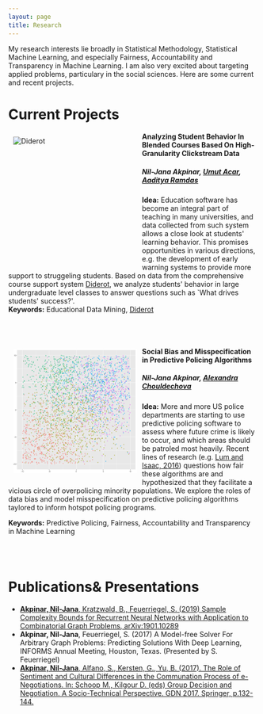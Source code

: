 ```yaml
---
layout: page
title: Research
---
```


<head>
<meta name="viewport" content="width=device-width, initial-scale=1">
<!-- Add icon library -->
<link rel="stylesheet" href="https://cdnjs.cloudflare.com/ajax/libs/font-awesome/4.7.0/css/font-awesome.min.css">
<style>
.btn {
  background-color: #404040;
  border: none;
  color: white;
  padding: 10px 20px;
  cursor: pointer;
  font-size: 12px;
}

/* Darker background on mouse-over */
.btn:hover {
  background-color: #202020;
}

p.small {
  line-height: 1.0;
}

</style>
</head>

My research interests lie broadly in Statistical Methodology, Statistical Machine Learning, and especially Fairness, Accountability and Transparency in Machine Learning. I am also very excited about targeting applied problems, particulary in the social sciences.
Here are some current and recent projects. 

<h1>Current Projects</h1>

<p><img src="/img/diderot.png" alt="Diderot" width="250" height="250" style="float: left;padding: 10px;">
<h4>Analyzing Student Behavior In Blended Courses Based On High-Granularity Clickstream Data</h4>
<h5>Nil-Jana Akpinar, <a href = "http://www.umut-acar.org/">Umut Acar</a>, <a href = "https://www.stat.cmu.edu/~aramdas/">Aaditya Ramdas</a></h5>

<p class = 'small'><b>Idea:</b> Education software has become an integral part of teaching in many universities, and data collected from such system allows a close look at students' learning behavior. This promises opportunities in various directions, e.g. the development of early warning systems to provide more support to struggeling students.
Based on data from the comprehensive course support system <a href = "https://www.diderot.one/">Diderot</a>, we analyze students' behavior in large undergraduate level classes to answer questions such as `What drives students' success?'.

<br>
<b>Keywords:</b> Educational Data Mining, <a href = "https://www.diderot.one/">Diderot</a>
</p>

<br><br>

<p><img src="/img/pol.png" alt="Predictive Policing" width="250" height="250" style="float: left;padding: 10px;">
<h4>Social Bias and Misspecification in Predictive Policing Algorithms</h4>
<h5>Nil-Jana Akpinar, <a href = "https://www.andrew.cmu.edu/user/achoulde/">Alexandra Chouldechova</a></h5>

<p class = 'small'><b>Idea:</b> More and more US police departments are starting to use predictive policing software to assess where future crime is likely to occur, and which areas should be patroled most heavily. Recent lines of research (e.g. <a href = "https://rss.onlinelibrary.wiley.com/doi/full/10.1111/j.1740-9713.2016.00960.x">Lum and Isaac, 2016</a>) questions how fair these algorithms are and hypothesized that they facilitate a vicious circle of overpolicing minority populations. We explore the roles of data bias and model misspecification on predictive policing algorithms taylored to inform hotspot policing programs. 

<br>

<b>Keywords:</b> Predictive Policing, Fairness, Accountability and Transparency in Machine Learning
</p>

<br><br>


<h1>Publications& Presentations</h1>

<ul>
  <li><a href = "https://arxiv.org/abs/1901.10289"><b>Akpinar, Nil-Jana</b>, Kratzwald, B., Feuerriegel, S. (2019) Sample Complexity
Bounds for Recurrent Neural Networks with Application to Combinatorial
Graph Problems, arXiv:1901.10289</a></li>
  <li><b>Akpinar, Nil-Jana</b>, Feuerriegel, S. (2017) A Model-free Solver For Arbitrary
Graph Problems: Predicting Solutions With Deep Learning, INFORMS Annual
Meeting, Houston, Texas. (Presented by S. Feuerriegel)</li>
  <li><a href = "https://link.springer.com/chapter/10.1007/978-3-319-63546-0_10"><b>Akpinar, Nil-Jana</b>, Alfano, S., Kersten, G., Yu, B. (2017). The Role of Sentiment and Cultural Differences in the Communation Process of e-Negotiations.
In: Schoop M., Kilgour D. (eds) Group Decision and Negotiation. A Socio-Technical Perspective. GDN 2017. Springer, p.132-144.</a></li>
</ul>


